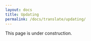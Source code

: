 ```yaml
---
layout: docs
title: Updating 
permalink: /docs/translate/updating/
---
```

This page is under construction.
